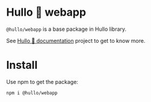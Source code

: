 # Hullo 👋 webapp

`@hullo/webapp` is a base package in Hullo library.

See [Hullo 👋 documentation](https://hullo.dev/hullo-webapp/intro) project to get to know more.

# Install

Use npm to get the package:

```
npm i @hullo/webapp
```
